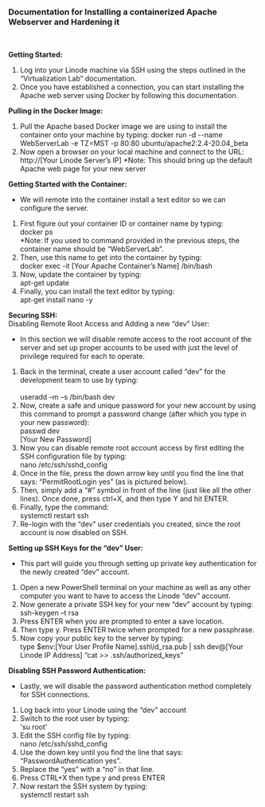<h3>Documentation for Installing a containerized Apache Webserver and Hardening it</h3>
<br>

**Getting Started:** <br>
1.	Log into your Linode machine via SSH using the steps outlined in the “Virtualization Lab” documentation. 
2.	Once you have established a connection, you can start installing the Apache web server using Docker by following this documentation.

**Pulling in the Docker Image:** <br>
1.	Pull the Apache based Docker image we are using to install the container onto your machine by typing:
     		docker run -d --name WebServerLab -e TZ=MST -p 80:80 ubuntu/apache2:2.4-20.04_beta
2.	Now open a browser on your local machine and connect to the URL: 
      		http://[Your Linode Server’s IP]
	*Note: This should bring up the default Apache web page for your new server

**Getting Started with the Container:** <br>
-	We will remote into the container install a text editor so we can configure the server.
1.	First figure out your container ID or container name by typing: <br>
      		docker ps <br>
	*Note: If you used to command provided in the previous steps, the container name should be “WebServerLab”.
2.	Then, use this name to get into the container by typing: <br>
      		docker exec -it [Your Apache Container’s Name] /bin/bash
3.	Now, update the container by typing: <br>
      		apt-get update
4.	Finally, you can install the text editor by typing: <br>
		apt-get install nano -y

**Securing SSH:** <br>
Disabling Remote Root Access and Adding a new “dev” User:
-	In this section we will disable remote access to the root account of the server and set up proper accounts to be used with just the level of privilege required for each to operate.
1.	Back in the terminal, create a user account called “dev” for the development team to use by typing:  <br>	
      		useradd –m –s /bin/bash dev
2.	Now, create a safe and unique password for your new account by using this command to prompt a password change (after which you type in your new password): <br>
      		passwd dev <br>
      		[Your New Password]
3.	Now you can disable remote root account access by first editing the SSH configuration file by typing: <br>
      		nano /etc/ssh/sshd_config
4.	Once in the file, press the down arrow key until you find the line that says: “PermitRootLogin yes” (as is pictured below). 
5.	Then, simply add a “#” symbol in front of the line (just like all the other lines). Once done, press ctrl+X, and then type Y and hit ENTER.
6.	Finally, type the command: <br>
      		systemctl restart ssh
7.	Re-login with the “dev” user credentials you created, since the root account is now disabled on SSH.

**Setting up SSH Keys for the “dev” User:** <br>
-	This part will guide you through setting up private key authentication for the newly created “dev” account.
1.	Open a new PowerShell terminal on your machine as well as any other computer you want to have to access the Linode “dev” account.
2.	Now generate a private SSH key for your new “dev” account by typing: <br>
      		ssh-keygen –t rsa 
3.	Press ENTER when you are prompted to enter a save location. 
4.	Then type y. Press ENTER twice when prompted for a new passphrase.
5.	Now copy your public key to the server by typing: <br>
      		type $env:[Your User Profile Name]\.ssh\id_rsa.pub | ssh dev@[Your Linode IP Address] “cat >> .ssh/authorized_keys” 

**Disabling SSH Password Authentication:** <br>
-	Lastly, we will disable the password authentication method completely for SSH connections.
1.	Log back into your Linode using the “dev” account
2.	Switch to the root user by typing: <br>
      		'su root'
3.	Edit the SSH config file by typing:  <br>
      		nano /etc/ssh/sshd_config
4.	Use the down key until you find the line that says: “PasswordAuthentication yes”.
5.	Replace the “yes” with a “no” in that line.
6.	Press CTRL+X then type y and press ENTER
7.	Now restart the SSH system by typing: <br>
      		systemctl restart ssh


